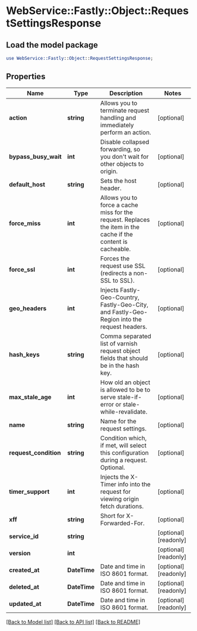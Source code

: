 # WebService::Fastly::Object::RequestSettingsResponse

## Load the model package
```perl
use WebService::Fastly::Object::RequestSettingsResponse;
```

## Properties
Name | Type | Description | Notes
------------ | ------------- | ------------- | -------------
**action** | **string** | Allows you to terminate request handling and immediately perform an action. | [optional] 
**bypass_busy_wait** | **int** | Disable collapsed forwarding, so you don&#39;t wait for other objects to origin. | [optional] 
**default_host** | **string** | Sets the host header. | [optional] 
**force_miss** | **int** | Allows you to force a cache miss for the request. Replaces the item in the cache if the content is cacheable. | [optional] 
**force_ssl** | **int** | Forces the request use SSL (redirects a non-SSL to SSL). | [optional] 
**geo_headers** | **int** | Injects Fastly-Geo-Country, Fastly-Geo-City, and Fastly-Geo-Region into the request headers. | [optional] 
**hash_keys** | **string** | Comma separated list of varnish request object fields that should be in the hash key. | [optional] 
**max_stale_age** | **int** | How old an object is allowed to be to serve stale-if-error or stale-while-revalidate. | [optional] 
**name** | **string** | Name for the request settings. | [optional] 
**request_condition** | **string** | Condition which, if met, will select this configuration during a request. Optional. | [optional] 
**timer_support** | **int** | Injects the X-Timer info into the request for viewing origin fetch durations. | [optional] 
**xff** | **string** | Short for X-Forwarded-For. | [optional] 
**service_id** | **string** |  | [optional] [readonly] 
**version** | **int** |  | [optional] [readonly] 
**created_at** | **DateTime** | Date and time in ISO 8601 format. | [optional] [readonly] 
**deleted_at** | **DateTime** | Date and time in ISO 8601 format. | [optional] [readonly] 
**updated_at** | **DateTime** | Date and time in ISO 8601 format. | [optional] [readonly] 

[[Back to Model list]](../README.md#documentation-for-models) [[Back to API list]](../README.md#documentation-for-api-endpoints) [[Back to README]](../README.md)


